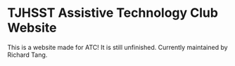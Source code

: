 # TJHSST Assistive Technology Club Website
This is a website made for ATC! It is still unfinished. Currently maintained by Richard Tang.
